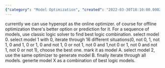 ```yaml
---
{"category": "Model Optimization", "created": "2022-03-30T18:10:00.000Z", "date": "2022-03-30 18:10:00", "description": "The article explores the use of an online optimizer for creating different models and finding the best logic combination. It outlines the process of selecting and marking the best model (A), generating another model (B) using the same optimizer, and combining these into a final model (X) through iterating various situations.", "modified": "2022-08-18T14:58:29.700Z", "tags": ["model", "optimization", "trial and error"], "title": "Logic Optimizer for Different Models"}
---
```

currently we can use hyperopt as the online optimizer. of course for offline optimization there's better option or prediction for it.
For a sequence of models, use classic logic solver to find best logic combination.
select model 0.
select model 1 with 0, iterate through 16 different situations(0, not 0, 1, not 1, 0 and 1, 0 or 1, 0 and not 1, 0 or not 1, not 0 and 1,not 0 or 1, not 0 and not 1, not 0 or not 1), choose the best one. mark it as model A.
select model 2, use the same optimizer to generate model B.
finally iterate through all models. generte model X as a combination of best logic models.